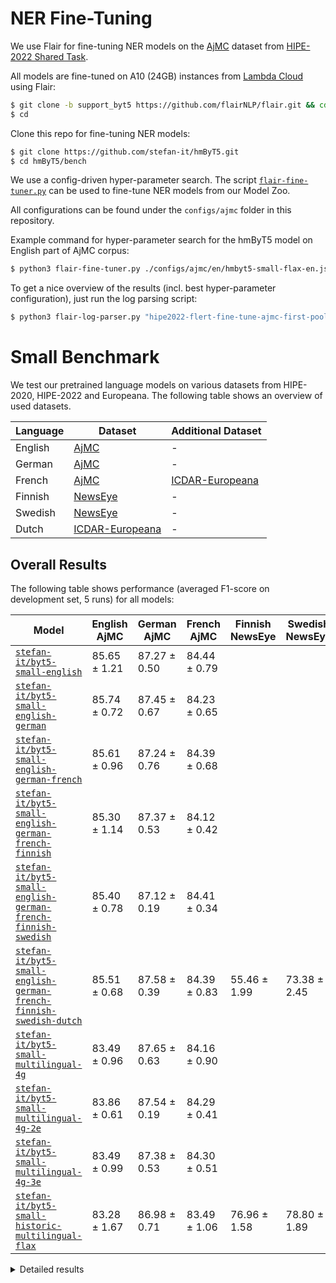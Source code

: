 # NER Fine-Tuning

We use Flair for fine-tuning NER models on the
[AjMC](https://github.com/hipe-eval/HIPE-2022-data/blob/main/documentation/README-ajmc.md) dataset from
[HIPE-2022 Shared Task](https://hipe-eval.github.io/HIPE-2022/).

All models are fine-tuned on A10 (24GB) instances from [Lambda Cloud](https://lambdalabs.com/service/gpu-cloud) using
Flair:

```bash
$ git clone -b support_byt5 https://github.com/flairNLP/flair.git && cd flair && pip3 install -e .
$ cd
```

Clone this repo for fine-tuning NER models:

```bash
$ git clone https://github.com/stefan-it/hmByT5.git
$ cd hmByT5/bench
```

We use a config-driven hyper-parameter search. The script [`flair-fine-tuner.py`](flair-fine-tuner.py) can be used to
fine-tune NER models from our Model Zoo.

All configurations can be found under the `configs/ajmc` folder in this repository.

Example command for hyper-parameter search for the hmByT5 model on English part of AjMC corpus:

```bash
$ python3 flair-fine-tuner.py ./configs/ajmc/en/hmbyt5-small-flax-en.json
```

To get a nice overview of the results (incl. best hyper-parameter configuration), just run the log parsing script:

```bash
$ python3 flair-log-parser.py "hipe2022-flert-fine-tune-ajmc-first-pooling/en-stefan-it/byt5-small-english-bs*"
```

# Small Benchmark

We test our pretrained language models on various datasets from HIPE-2020, HIPE-2022 and Europeana. The following table
shows an overview of used datasets.

| Language | Dataset                                                                                          | Additional Dataset                                                               |
|----------|--------------------------------------------------------------------------------------------------|----------------------------------------------------------------------------------|
| English  | [AjMC](https://github.com/hipe-eval/HIPE-2022-data/blob/main/documentation/README-ajmc.md)       | -                                                                                |
| German   | [AjMC](https://github.com/hipe-eval/HIPE-2022-data/blob/main/documentation/README-ajmc.md)       | -                                                                                |
| French   | [AjMC](https://github.com/hipe-eval/HIPE-2022-data/blob/main/documentation/README-ajmc.md)       | [ICDAR-Europeana](https://github.com/stefan-it/historic-domain-adaptation-icdar) |
| Finnish  | [NewsEye](https://github.com/hipe-eval/HIPE-2022-data/blob/main/documentation/README-newseye.md) | -                                                                                |
| Swedish  | [NewsEye](https://github.com/hipe-eval/HIPE-2022-data/blob/main/documentation/README-newseye.md) | -                                                                                |
| Dutch    | [ICDAR-Europeana](https://github.com/stefan-it/historic-domain-adaptation-icdar)                 | -                                                                                |

## Overall Results

The following table shows performance (averaged F1-score on development set, 5 runs) for all models:

| Model                                                                                                                                                         | English AjMC | German AjMC  | French AjMC  | Finnish NewsEye | Swedish NewsEye | Dutch ICDAR  | French ICDAR | Avg. |
|---------------------------------------------------------------------------------------------------------------------------------------------------------------|--------------|--------------|--------------|-----------------|-----------------|--------------|--------------|------|
| [`stefan-it/byt5-small-english`](https://huggingface.co/stefan-it/byt5-small-english)                                                                         | 85.65 ± 1.21 | 87.27 ± 0.50 | 84.44 ± 0.79 |                 |                 |              |              |      |
| [`stefan-it/byt5-small-english-german`](https://huggingface.co/stefan-it/byt5-small-english-german)                                                           | 85.74 ± 0.72 | 87.45 ± 0.67 | 84.23 ± 0.65 |                 |                 |              |              |      |
| [`stefan-it/byt5-small-english-german-french`](https://huggingface.co/stefan-it/byt5-small-english-german-french)                                             | 85.61 ± 0.96 | 87.24 ± 0.76 | 84.39 ± 0.68 |                 |                 |              |              |      |
| [`stefan-it/byt5-small-english-german-french-finnish`](https://huggingface.co/stefan-it/byt5-small-english-german-french-finnish)                             | 85.30 ± 1.14 | 87.37 ± 0.53 | 84.12 ± 0.42 |                 |                 |              |              |      |
| [`stefan-it/byt5-small-english-german-french-finnish-swedish`](https://huggingface.co/stefan-it/byt5-small-english-german-french-finnish-swedish)             | 85.40 ± 0.78 | 87.12 ± 0.19 | 84.41 ± 0.34 |                 |                 |              |              |      |
| [`stefan-it/byt5-small-english-german-french-finnish-swedish-dutch`](https://huggingface.co/stefan-it/byt5-small-english-german-french-finnish-swedish-dutch) | 85.51 ± 0.68 | 87.58 ± 0.39 | 84.39 ± 0.83 | 55.46 ± 1.99    | 73.38 ± 2.45    | 84.80 ± 0.44 | 75.97 ± 0.55 |      |
| [`stefan-it/byt5-small-multilingual-4g`](https://huggingface.co/stefan-it/byt5-small-multilingual-4g)                                                         | 83.49 ± 0.96 | 87.65 ± 0.63 | 84.16 ± 0.90 |                 |                 |              |              |      |
| [`stefan-it/byt5-small-multilingual-4g-2e`](https://huggingface.co/stefan-it/byt5-small-multilingual-4g-2e)                                                   | 83.86 ± 0.61 | 87.54 ± 0.19 | 84.29 ± 0.41 |                 |                 |              |              |      |
| [`stefan-it/byt5-small-multilingual-4g-3e`](https://huggingface.co/stefan-it/byt5-small-multilingual-4g-3e)                                                   | 83.49 ± 0.99 | 87.38 ± 0.53 | 84.30 ± 0.51 |                 |                 |              |              |      |
| [`stefan-it/byt5-small-historic-multilingual-flax`](https://huggingface.co/stefan-it/byt5-small-historic-multilingual-flax)                                   | 83.28 ± 1.67 | 86.98 ± 0.71 | 83.49 ± 1.06 | 76.96 ± 1.58    | 78.80 ± 1.89    | 86.47 ± 0.79 | 77.43 ± 0.51 |      |

<details>
<summary>Detailed results</summary>

## AjMC English

## Model: [`stefan-it/byt5-small-historic-multilingual`](https://huggingface.co/stefan-it/byt5-small-historic-multilingual)

We evaluated the hmByT5 model that was pretrained on English corpus for 200k steps:

| Hyper-param Configuration                | Run 1 | Run 2 | Run 3 | Run 4 | Run 5 | Avg.         |
|------------------------------------------|-------|-------|-------|-------|-------|--------------|
| `wsFalse-bs4-e10-lr0.00016-poolingfirst` | 83.80 | 84.78 | 83.74 | 83.35 | 84.37 | 84.01 ± 0.50 |
| `wsFalse-bs4-e10-lr0.00015-poolingfirst` | 84.67 | 82.69 | 83.92 | 84.53 | 82.90 | 83.74 ± 0.82 |
| `wsFalse-bs8-e10-lr0.00016-poolingfirst` | 82.12 | 83.82 | 83.37 | 83.00 | 83.70 | 83.20 ± 0.61 |
| `wsFalse-bs8-e10-lr0.00015-poolingfirst` | 83.45 | 82.83 | 84.15 | 81.76 | 83.78 | 83.19 ± 0.84 |

It turns out, that the results are not on-par with current SOTA on the English AjMC corpus, see a comparison
[here](https://github.com/stefan-it/blbooks-lms#model-zoo). Thus, we continue experiments with the Hugging Face
Transformers JAX/FLAX implementation to pretrain ByT5 models on TPU.

## Model: [`stefan-it/byt5-small-english`](https://huggingface.co/stefan-it/byt5-small-english)

Results with the Hugging Face Transformers JAX/FLAX implementation are really promising.
We evaluated a hmByT5 model that was pretrained on English corpus for one epoch:

| Hyper-param Configuration                | Run 1 | Run 2 | Run 3 | Run 4 | Run 5 | Avg.         |
|------------------------------------------|-------|-------|-------|-------|-------|--------------|
| `wsFalse-bs4-e10-lr0.00016-poolingfirst` | 84.35 | 84.51 | 85.21 | 87.01 | 87.17 | 85.65 ± 1.21 |
| `wsFalse-bs4-e10-lr0.00015-poolingfirst` | 85.78 | 85.03 | 86.40 | 85.48 | 84.47 | 85.43 ± 0.66 |
| `wsFalse-bs8-e10-lr0.00015-poolingfirst` | 84.70 | 85.41 | 85.85 | 82.94 | 83.64 | 84.51 ± 1.08 |
| `wsFalse-bs8-e10-lr0.00016-poolingfirst` | 83.23 | 85.95 | 85.41 | 83.02 | 84.16 | 84.35 ± 1.16 |

## Model: [`stefan-it/byt5-small-english-german`](https://huggingface.co/stefan-it/byt5-small-english-german)

We use the previous `stefan-it/byt5-small-english` model as initial checkpoint (incl. last learning rate and no
warm-up steps) and continue pretraining on the German corpus for one epoch:

| Configuration                            |   Run 1 |   Run 2 |   Run 3 |   Run 4 |   Run 5 | Avg.         |
|------------------------------------------|---------|---------|---------|---------|---------|--------------|
| `wsFalse-bs4-e10-lr0.00016-poolingfirst` |   85.37 |   85.75 |   86.7  |   86.26 |   84.62 | 85.74 ± 0.72 |
| `wsFalse-bs8-e10-lr0.00016-poolingfirst` |   84.97 |   85.31 |   85.58 |   84.33 |   85.27 | 85.09 ± 0.43 |
| `wsFalse-bs4-e10-lr0.00015-poolingfirst` |   84.64 |   84.62 |   85.04 |   83.92 |   85.24 | 84.69 ± 0.45 |
| `wsFalse-bs8-e10-lr0.00015-poolingfirst` |   84.5  |   84.62 |   83.41 |   85.21 |   83.55 | 84.26 ± 0.68 |

## Model: [`stefan-it/byt5-small-english-german-french`](https://huggingface.co/stefan-it/byt5-small-english-german-french)

We use the previous English+German model as initial checkpoint (incl. last learning rate and no warm-up steps) and 
continue pretraining on the French corpus for one epoch:

| Configuration                            | Run 1 | Run 2 | Run 3 | Run 4 | Run 5 | Avg.         |
|------------------------------------------|-------|-------|-------|-------|-------|--------------|
| `wsFalse-bs4-e10-lr0.00016-poolingfirst` | 86.19 | 86.8  | 84.58 | 86.12 | 84.36 | 85.61 ± 0.96 |
| `wsFalse-bs4-e10-lr0.00015-poolingfirst` | 86.12 | 85.75 | 83.9  | 85.17 | 85.11 | 85.21 ± 0.75 |
| `wsFalse-bs8-e10-lr0.00016-poolingfirst` | 85.37 | 85.24 | 84.9  | 84.56 | 84.81 | 84.98 ± 0.29 |
| `wsFalse-bs8-e10-lr0.00015-poolingfirst` | 85.17 | 84    | 84.06 | 84.49 | 85.95 | 84.73 ± 0.74 |

## Model: [`stefan-it/byt5-small-english-german-french-finnish`](https://huggingface.co/stefan-it/byt5-small-english-german-french-finnish)

We use the previous English+German+French model as initial checkpoint (incl. last learning rate and no warm-up steps) and 
continue pretraining on the Finnish corpus for one epoch:

| Configuration                            | Run 1 | Run 2 | Run 3 | Run 4 | Run 5 | Avg.         |
|------------------------------------------|-------|-------|-------|-------|-------|--------------|
| `wsFalse-bs4-e10-lr0.00016-poolingfirst` | 84.61 | 87.35 | 84.06 | 84.87 | 85.61 | 85.30 ± 1.14 |
| `wsFalse-bs4-e10-lr0.00015-poolingfirst` | 86.4  | 84.51 | 83.86 | 84.66 | 85.48 | 84.98 ± 0.88 |
| `wsFalse-bs8-e10-lr0.00015-poolingfirst` | 84.73 | 84.83 | 84.66 | 84.5  | 85.44 | 84.83 ± 0.32 |
| `wsFalse-bs8-e10-lr0.00016-poolingfirst` | 84.66 | 85.37 | 85.2  | 82.96 | 84.91 | 84.62 ± 0.86 |

## Model: [`stefan-it/byt5-small-english-german-french-finnish-swedish`](https://huggingface.co/stefan-it/byt5-small-english-german-french-finnish-swedish)

We use the previous English+German+French+Finnish model as initial checkpoint
(incl. last learning rate and no warm-up steps) and continue pretraining on the Swedish corpus for one epoch:

| Configuration                            | Run 1 | Run 2 | Run 3 | Run 4 | Run 5 | Avg.         |
|------------------------------------------|-------|-------|-------|-------|-------|--------------|
| `wsFalse-bs4-e10-lr0.00015-poolingfirst` | 84.21 | 86.02 | 85.85 | 86.19 | 84.75 | 85.4 ± 0.78  |
| `wsFalse-bs8-e10-lr0.00016-poolingfirst` | 85.95 | 84.94 | 84.7  | 85.41 | 84.59 | 85.12 ± 0.5  |
| `wsFalse-bs4-e10-lr0.00016-poolingfirst` | 84.19 | 85.03 | 84.25 | 86.22 | 85.31 | 85.0 ± 0.75  |
| `wsFalse-bs8-e10-lr0.00015-poolingfirst` | 84.65 | 84.26 | 83.92 | 85.61 | 83.96 | 84.48 ± 0.62 |

## Model: [`stefan-it/byt5-small-english-german-french-finnish-swedish-dutch`](https://huggingface.co/stefan-it/byt5-small-english-german-french-finnish-swedish-dutch)

We use the previous English+German+French+Finnish+Swedish model as initial checkpoint
(incl. last learning rate and no warm-up steps) and continue pretraining on the Dutch corpus for one epoch:

| Configuration                            | Run 1 | Run 2 | Run 3 | Run 4 | Run 5 | Avg.         |
|------------------------------------------|-------|-------|-------|-------|-------|--------------|
| `wsFalse-bs4-e10-lr0.00016-poolingfirst` | 84.35 | 85.34 | 85.71 | 86.46 | 85.68 | 85.51 ± 0.68 |
| `wsFalse-bs4-e10-lr0.00015-poolingfirst` | 86.02 | 86.12 | 84.16 | 84.62 | 86.23 | 85.43 ± 0.86 |
| `wsFalse-bs8-e10-lr0.00016-poolingfirst` | 84.36 | 84.93 | 84.8  | 84.46 | 85.55 | 84.82 ± 0.42 |
| `wsFalse-bs8-e10-lr0.00015-poolingfirst` | 84.67 | 84.59 | 84.56 | 84.63 | 85    | 84.69 ± 0.16 |

## Model: [`stefan-it/byt5-small-multilingual-4g`](https://huggingface.co/stefan-it/byt5-small-multilingual-4g)

Results with JAX/FLAX implementation on the multilingual model (4GB of text per language) for one epoch:

| Configuration                            | Run 1 | Run 2 | Run 3 | Run 4 | Run 5 | Avg.         |
|------------------------------------------|-------|-------|-------|-------|-------|--------------|
| `wsFalse-bs4-e10-lr0.00016-poolingfirst` | 84.66 | 84.10 | 81.79 | 83.45 | 83.47 | 83.49 ± 0.96 |
| `wsFalse-bs4-e10-lr0.00015-poolingfirst` | 83.99 | 82.85 | 82.44 | 84.57 | 83.49 | 83.47 ± 0.76 |
| `wsFalse-bs8-e10-lr0.00015-poolingfirst` | 81.96 | 82.05 | 82.52 | 82.13 | 83.08 | 82.35 ± 0.41 |
| `wsFalse-bs8-e10-lr0.00016-poolingfirst` | 83.10 | 81.73 | 82.46 | 81.44 | 82.44 | 82.23 ± 0.59 |

## Model: [`stefan-it/byt5-small-multilingual-4g-2e`](https://huggingface.co/stefan-it/byt5-small-multilingual-4g-2e)

We use the previous 4GB model as initial checkpoint (incl. last learning rate and no warm-up steps) and 
continue pretraining on the same corpus for an additional epoch. Pretraining is currently running.

| Configuration                            | Run 1 | Run 2 | Run 3 | Run 4 | Run 5 | Avg.         |
|------------------------------------------|-------|-------|-------|-------|-------|--------------|
| `wsFalse-bs4-e10-lr0.00015-poolingfirst` | 84.19 | 83.62 | 84.88 | 83.47 | 83.16 | 83.86 ± 0.61 |
| `wsFalse-bs4-e10-lr0.00016-poolingfirst` | 83.57 | 83.59 | 82.37 | 85.58 | 81.73 | 83.37 ± 1.32 |
| `wsFalse-bs8-e10-lr0.00016-poolingfirst` | 82.53 | 82.18 | 81.88 | 84.14 | 82.64 | 82.67 ± 0.78 |
| `wsFalse-bs8-e10-lr0.00015-poolingfirst` | 82.44 | 79.4  | 83.04 | 81.91 | 82.49 | 81.86 ± 1.28 |

## Model: [`stefan-it/byt5-small-multilingual-4g-3e`](https://huggingface.co/stefan-it/byt5-small-multilingual-4g-3e)

We use the previous 4GB model as initial checkpoint (incl. last learning rate and no warm-up steps) and 
continue pretraining on the same corpus for an additional epoch:

| Configuration                            | Run 1 | Run 2 | Run 3 | Run 4 | Run 5 | Avg.         |
|------------------------------------------|-------|-------|-------|-------|-------|--------------|
| `wsFalse-bs4-e10-lr0.00016-poolingfirst` | 84.07 | 81.92 | 84.63 | 84.04 | 82.77 | 83.49 ± 0.99 |
| `wsFalse-bs4-e10-lr0.00015-poolingfirst` | 84.27 | 84.06 | 84.71 | 82.11 | 80.85 | 83.2 ± 1.47  |
| `wsFalse-bs8-e10-lr0.00015-poolingfirst` | 82.16 | 81.3  | 81.73 | 84.63 | 81.75 | 82.31 ± 1.19 |
| `wsFalse-bs8-e10-lr0.00016-poolingfirst` | 80.92 | 81.54 | 83.35 | 82.94 | 82.09 | 82.17 ± 0.89 |

## Model: [`stefan-it/byt5-small-historic-multilingual-flax`](https://huggingface.co/stefan-it/byt5-small-historic-multilingual-flax)

Results with JAX/FLAX implementation on the multilingual model for 560k steps (0.5 epochs):

| Configuration                            |   Run 1 |   Run 2 |   Run 3 |   Run 4 |   Run 5 | Avg.         |
|------------------------------------------|---------|---------|---------|---------|---------|--------------|
| `wsFalse-bs8-e10-lr0.00016-poolingfirst` |   85.04 |   80.71 |   82.57 |   82.92 |   85.17 | 83.28 ± 1.67 |
| `wsFalse-bs4-e10-lr0.00016-poolingfirst` |   83.7  |   82.12 |   83.12 |   84.16 |   83.1  | 83.24 ± 0.69 |
| `wsFalse-bs4-e10-lr0.00015-poolingfirst` |   83.83 |   83.76 |   82.64 |   84.1  |   81.49 | 83.16 ± 0.97 |
| `wsFalse-bs8-e10-lr0.00015-poolingfirst` |   78.65 |   83.69 |   80.97 |   84.02 |   82.21 | 81.91 ± 1.96 |

## AjMC German

## Model: [`stefan-it/byt5-small-english`](https://huggingface.co/stefan-it/byt5-small-english)

| Configuration                            | Run 1 | Run 2 | Run 3 | Run 4 | Run 5 | Avg.         |
|------------------------------------------|-------|-------|-------|-------|-------|--------------|
| `wsFalse-bs4-e10-lr0.00015-poolingfirst` | 86.91 | 87.26 | 86.57 | 87.98 | 87.62 | 87.27 ± 0.5  |
| `wsFalse-bs4-e10-lr0.00016-poolingfirst` | 87.08 | 86.47 | 86.02 | 86.77 | 87.43 | 86.75 ± 0.49 |
| `wsFalse-bs8-e10-lr0.00016-poolingfirst` | 85.34 | 86.12 | 85.37 | 86.56 | 85.99 | 85.88 ± 0.47 |
| `wsFalse-bs8-e10-lr0.00015-poolingfirst` | 85.58 | 85.04 | 85.44 | 84.36 | 85.92 | 85.27 ± 0.53 |

## Model: [`stefan-it/byt5-small-english-german`](https://huggingface.co/stefan-it/byt5-small-english-german)

| Configuration                            | Run 1 | Run 2 | Run 3 | Run 4 | Run 5 | Avg.         |
|------------------------------------------|-------|-------|-------|-------|-------|--------------|
| `wsFalse-bs4-e10-lr0.00016-poolingfirst` | 87.29 | 88.01 | 87.17 | 86.43 | 88.33 | 87.45 ± 0.67 |
| `wsFalse-bs4-e10-lr0.00015-poolingfirst` | 88.12 | 87.58 | 87.59 | 86.98 | 86.94 | 87.44 ± 0.44 |
| `wsFalse-bs8-e10-lr0.00016-poolingfirst` | 86.78 | 86.63 | 85.85 | 86.64 | 85.82 | 86.34 ± 0.42 |
| `wsFalse-bs8-e10-lr0.00015-poolingfirst` | 85.78 | 85.89 | 85.58 | 85.82 | 85.75 | 85.76 ± 0.1  |

## Model: [`stefan-it/byt5-small-english-german-french`](https://huggingface.co/stefan-it/byt5-small-english-german-french)

| Configuration                            | Run 1 | Run 2 | Run 3 | Run 4 | Run 5 | Avg.         |
|------------------------------------------|-------|-------|-------|-------|-------|--------------|
| `wsFalse-bs4-e10-lr0.00015-poolingfirst` | 86.6  | 86.84 | 88.06 | 88.25 | 86.47 | 87.24 ± 0.76 |
| `wsFalse-bs4-e10-lr0.00016-poolingfirst` | 86.13 | 86.54 | 87.98 | 86.67 | 87.53 | 86.97 ± 0.68 |
| `wsFalse-bs8-e10-lr0.00016-poolingfirst` | 86.98 | 86.09 | 87.02 | 85.99 | 86.47 | 86.51 ± 0.43 |
| `wsFalse-bs8-e10-lr0.00015-poolingfirst` | 86.75 | 86.33 | 84.53 | 85.78 | 85.85 | 85.85 ± 0.75 |


## Model: [`stefan-it/byt5-small-english-german-french-finnish`](https://huggingface.co/stefan-it/byt5-small-english-german-french-finnish)

| Configuration                            | Run 1 | Run 2 | Run 3 | Run 4 | Run 5 | Avg.         |
|------------------------------------------|-------|-------|-------|-------|-------|--------------|
| `wsFalse-bs4-e10-lr0.00016-poolingfirst` | 87.71 | 86.98 | 87.08 | 86.85 | 88.25 | 87.37 ± 0.53 |
| `wsFalse-bs4-e10-lr0.00015-poolingfirst` | 87.19 | 86.78 | 87.52 | 87.25 | 87.15 | 87.18 ± 0.24 |
| `wsFalse-bs8-e10-lr0.00016-poolingfirst` | 86.19 | 86.23 | 86.47 | 87.15 | 86.91 | 86.59 ± 0.38 |
| `wsFalse-bs8-e10-lr0.00015-poolingfirst` | 85.51 | 86.29 | 86.05 | 85.27 | 86.8  | 85.98 ± 0.55 |

## Model: [`stefan-it/byt5-small-english-german-french-finnish-swedish`](https://huggingface.co/stefan-it/byt5-small-english-german-french-finnish-swedish)

| Configuration                            | Run 1 | Run 2 | Run 3 | Run 4 | Run 5 | Avg.         |
|------------------------------------------|-------|-------|-------|-------|-------|--------------|
| `wsFalse-bs4-e10-lr0.00016-poolingfirst` | 87.12 | 86.88 | 87.43 | 87.17 | 86.98 | 87.12 ± 0.19 |
| `wsFalse-bs4-e10-lr0.00015-poolingfirst` | 88.35 | 86.33 | 87.25 | 86.33 | 86.78 | 87.01 ± 0.75 |
| `wsFalse-bs8-e10-lr0.00016-poolingfirst` | 86.74 | 86.84 | 86.67 | 86.98 | 86.26 | 86.7 ± 0.24  |
| `wsFalse-bs8-e10-lr0.00015-poolingfirst` | 85.85 | 85.47 | 86.54 | 85.85 | 84.1  | 85.56 ± 0.81 |

## Model: [`stefan-it/byt5-small-english-german-french-finnish-swedish-dutch`](https://huggingface.co/stefan-it/byt5-small-english-german-french-finnish-swedish-dutch)

| Configuration                            | Run 1 | Run 2 | Run 3 | Run 4 | Run 5 | Avg.         |
|------------------------------------------|-------|-------|-------|-------|-------|--------------|
| `wsFalse-bs4-e10-lr0.00016-poolingfirst` | 87.66 | 88.19 | 87.56 | 86.95 | 87.53 | 87.58 ± 0.39 |
| `wsFalse-bs8-e10-lr0.00016-poolingfirst` | 87.66 | 86.84 | 87.5  | 86.53 | 87.23 | 87.15 ± 0.42 |
| `wsFalse-bs4-e10-lr0.00015-poolingfirst` | 86.33 | 87.19 | 87.85 | 86.9  | 86.81 | 87.02 ± 0.5  |
| `wsFalse-bs8-e10-lr0.00015-poolingfirst` | 86.34 | 84.71 | 85.75 | 85.89 | 85.85 | 85.71 ± 0.54 |

## Model: [`stefan-it/byt5-small-multilingual-4g`](https://huggingface.co/stefan-it/byt5-small-multilingual-4g)

| Configuration                            | Run 1 | Run 2 | Run 3 | Run 4 | Run 5 | Avg.         |
|------------------------------------------|-------|-------|-------|-------|-------|--------------|
| `wsFalse-bs4-e10-lr0.00015-poolingfirst` | 88    | 88.7  | 87.45 | 87.09 | 86.99 | 87.65 ± 0.63 |
| `wsFalse-bs4-e10-lr0.00016-poolingfirst` | 87.68 | 87.74 | 87.02 | 87.72 | 87.14 | 87.46 ± 0.31 |
| `wsFalse-bs8-e10-lr0.00016-poolingfirst` | 86.54 | 86.57 | 86.64 | 86.5  | 86.53 | 86.56 ± 0.05 |
| `wsFalse-bs8-e10-lr0.00015-poolingfirst` | 86.06 | 86.23 | 85.44 | 86.63 | 86.67 | 86.21 ± 0.45 |

## Model: [`stefan-it/byt5-small-multilingual-4g-2e`](https://huggingface.co/stefan-it/byt5-small-multilingual-4g-2e)

| Configuration                            | Run 1 |   Run 2 |   Run 3 |   Run 4 |   Run 5 | Avg.         |
|------------------------------------------|-------|---------|---------|---------|---------|--------------|
| `wsFalse-bs4-e10-lr0.00016-poolingfirst` | 87.72 |   87.61 |   87.56 |   87.66 |   87.17 | 87.54 ± 0.19 |
| `wsFalse-bs4-e10-lr0.00015-poolingfirst` | 86.8  |   86.33 |   87.29 |   88.01 |   86.47 | 86.98 ± 0.61 |
| `wsFalse-bs8-e10-lr0.00016-poolingfirst` | 85.44 |   86.95 |   85.92 |   85.51 |   86.27 | 86.02 ± 0.55 |
| `wsFalse-bs8-e10-lr0.00015-poolingfirst` | 85.24 |   86.55 |   85.65 |   86.67 |   85.65 | 85.95 ± 0.56 |

## Model: [`stefan-it/byt5-small-multilingual-4g-3e`](https://huggingface.co/stefan-it/byt5-small-multilingual-4g-3e)

| Configuration                            | Run 1 | Run 2 | Run 3 | Run 4 | Run 5 | Avg.         |
|------------------------------------------|-------|-------|-------|-------|-------|--------------|
| `wsFalse-bs4-e10-lr0.00015-poolingfirst` | 87.92 | 87.48 | 87.93 | 86.95 | 86.6  | 87.38 ± 0.53 |
| `wsFalse-bs4-e10-lr0.00016-poolingfirst` | 87.15 | 86.81 | 87.25 | 87.74 | 87.02 | 87.19 ± 0.31 |
| `wsFalse-bs8-e10-lr0.00016-poolingfirst` | 85.89 | 86.67 | 85.58 | 86.53 | 85.61 | 86.06 ± 0.46 |
| `wsFalse-bs8-e10-lr0.00015-poolingfirst` | 86.02 | 85.61 | 85.99 | 86.16 | 85.75 | 85.91 ± 0.2  |

## Model: [`stefan-it/byt5-small-historic-multilingual-flax`](https://huggingface.co/stefan-it/byt5-small-historic-multilingual-flax)

Results with JAX/FLAX implementation on the multilingual model for 560k steps (0.5 epochs):

| Configuration                            |   Run 1 |   Run 2 |   Run 3 |   Run 4 |   Run 5 | Avg.         |
|------------------------------------------|---------|---------|---------|---------|---------|--------------|
| `wsFalse-bs4-e10-lr0.00016-poolingfirst` |   87.3  |   88.16 |   86.63 |   86.74 |   86.06 | 86.98 ± 0.71 |
| `wsFalse-bs4-e10-lr0.00015-poolingfirst` |   85.92 |   86.78 |   85.88 |   87.22 |   86.4  | 86.44 ± 0.51 |
| `wsFalse-bs8-e10-lr0.00015-poolingfirst` |   85.31 |   85.04 |   84.83 |   85.68 |   84.9  | 85.15 ± 0.31 |
| `wsFalse-bs8-e10-lr0.00016-poolingfirst` |   85.71 |   84.86 |   80.23 |   85.89 |   85.68 | 84.47 ± 2.15 |

## AjMC French

## Model: [`stefan-it/byt5-small-english`](https://huggingface.co/stefan-it/byt5-small-english)

| Configuration                            |   Run 1 |   Run 2 |   Run 3 |   Run 4 |   Run 5 | Avg.         |
|------------------------------------------|---------|---------|---------|---------|---------|--------------|
| `wsFalse-bs4-e10-lr0.00016-poolingfirst` |   85.39 |   84.58 |   85.11 |   83.21 |   83.92 | 84.44 ± 0.79 |
| `wsFalse-bs4-e10-lr0.00015-poolingfirst` |   84.54 |   83.71 |   83.19 |   83.67 |   83.52 | 83.73 ± 0.45 |
| `wsFalse-bs8-e10-lr0.00015-poolingfirst` |   83.15 |   83.02 |   83.27 |   83.58 |   82.84 | 83.17 ± 0.25 |
| `wsFalse-bs8-e10-lr0.00016-poolingfirst` |   82.88 |   82.9  |   82.63 |   83.59 |   83.38 | 83.08 ± 0.35 |

## Model: [`stefan-it/byt5-small-english-german`](https://huggingface.co/stefan-it/byt5-small-english-german)

| Configuration                            |   Run 1 |   Run 2 |   Run 3 |   Run 4 |   Run 5 | Avg.         |
|------------------------------------------|---------|---------|---------|---------|---------|--------------|
| `wsFalse-bs4-e10-lr0.00016-poolingfirst` |   84.92 |   84.22 |   84.94 |   83.84 |   83.23 | 84.23 ± 0.65 |
| `wsFalse-bs4-e10-lr0.00015-poolingfirst` |   84.01 |   82.77 |   83.6  |   84.04 |   83.99 | 83.68 ± 0.48 |
| `wsFalse-bs8-e10-lr0.00016-poolingfirst` |   84.42 |   82.89 |   82.9  |   83.48 |   82.34 | 83.21 ± 0.71 |
| `wsFalse-bs8-e10-lr0.00015-poolingfirst` |   82.51 |   83.65 |   81.94 |   83.23 |   84.25 | 83.12 ± 0.82 |

## Model: [`stefan-it/byt5-small-english-german-french`](https://huggingface.co/stefan-it/byt5-small-english-german-french)

| Configuration                            |   Run 1 |   Run 2 |   Run 3 |   Run 4 |   Run 5 | Avg.         |
|------------------------------------------|---------|---------|---------|---------|---------|--------------|
| `wsFalse-bs4-e10-lr0.00016-poolingfirst` |   84.33 |   84.82 |   84.85 |   83.08 |   84.86 | 84.39 ± 0.68 |
| `wsFalse-bs4-e10-lr0.00015-poolingfirst` |   84.62 |   84.42 |   84.01 |   83.67 |   83.98 | 84.14 ± 0.34 |
| `wsFalse-bs8-e10-lr0.00016-poolingfirst` |   84.5  |   83.46 |   82.85 |   81.35 |   83.35 | 83.1 ± 1.03  |
| `wsFalse-bs8-e10-lr0.00015-poolingfirst` |   83.69 |   83.23 |   82.61 |   82.69 |   82.99 | 83.04 ± 0.39 |

## Model: [`stefan-it/byt5-small-english-german-french-finnish`](https://huggingface.co/stefan-it/byt5-small-english-german-french-finnish)

| Configuration                            |   Run 1 |   Run 2 |   Run 3 |   Run 4 |   Run 5 | Avg.         |
|------------------------------------------|---------|---------|---------|---------|---------|--------------|
| `wsFalse-bs4-e10-lr0.00015-poolingfirst` |   84.2  |   84.58 |   84.55 |   83.56 |   83.69 | 84.12 ± 0.42 |
| `wsFalse-bs4-e10-lr0.00016-poolingfirst` |   84.16 |   84.01 |   83.81 |   83.21 |   83.56 | 83.75 ± 0.34 |
| `wsFalse-bs8-e10-lr0.00016-poolingfirst` |   81.94 |   82.52 |   84.3  |   84.32 |   84.03 | 83.42 ± 1.0  |
| `wsFalse-bs8-e10-lr0.00015-poolingfirst` |   83.1  |   83.5  |   83.71 |   81.74 |   83.35 | 83.08 ± 0.7  |

## Model: [`stefan-it/byt5-small-english-german-french-finnish-swedish`](https://huggingface.co/stefan-it/byt5-small-english-german-french-finnish-swedish)

| Configuration                            |   Run 1 |   Run 2 |   Run 3 |   Run 4 |   Run 5 | Avg.         |
|------------------------------------------|---------|---------|---------|---------|---------|--------------|
| `wsFalse-bs4-e10-lr0.00016-poolingfirst` |   84.42 |   84.92 |   84.57 |   84.21 |   83.91 | 84.41 ± 0.34 |
| `wsFalse-bs4-e10-lr0.00015-poolingfirst` |   85.07 |   84.22 |   83.62 |   83.91 |   83.13 | 83.99 ± 0.65 |
| `wsFalse-bs8-e10-lr0.00016-poolingfirst` |   81.7  |   84.28 |   82.94 |   83.71 |   83.58 | 83.24 ± 0.88 |
| `wsFalse-bs8-e10-lr0.00015-poolingfirst` |   82.29 |   83.56 |   83.25 |   83.44 |   83.07 | 83.12 ± 0.45 |


## Model: [`stefan-it/byt5-small-english-german-french-finnish-swedish-dutch`](https://huggingface.co/stefan-it/byt5-small-english-german-french-finnish-swedish-dutch)

| Configuration                            |   Run 1 |   Run 2 |   Run 3 |   Run 4 |   Run 5 | Avg.         |
|------------------------------------------|---------|---------|---------|---------|---------|--------------|
| `wsFalse-bs4-e10-lr0.00015-poolingfirst` |   85.53 |   83.83 |   85.18 |   83.31 |   84.11 | 84.39 ± 0.83 |
| `wsFalse-bs4-e10-lr0.00016-poolingfirst` |   83.31 |   84.71 |   84.07 |   84.03 |   83.05 | 83.83 ± 0.59 |
| `wsFalse-bs8-e10-lr0.00016-poolingfirst` |   84.28 |   84.07 |   83.25 |   82.29 |   82.85 | 83.35 ± 0.74 |
| `wsFalse-bs8-e10-lr0.00015-poolingfirst` |   82.72 |   83.95 |   81.59 |   84.2  |   82.16 | 82.92 ± 1.01 |

## Model: [`stefan-it/byt5-small-multilingual-4g`](https://huggingface.co/stefan-it/byt5-small-multilingual-4g)

| Configuration                            |   Run 1 |   Run 2 |   Run 3 |   Run 4 |   Run 5 | Avg.         |
|------------------------------------------|---------|---------|---------|---------|---------|--------------|
| `wsFalse-bs4-e10-lr0.00016-poolingfirst` |   85.25 |   83.98 |   84.63 |   82.56 |   84.39 | 84.16 ± 0.9  |
| `wsFalse-bs4-e10-lr0.00015-poolingfirst` |   83.63 |   83.56 |   82.4  |   82.57 |   84.44 | 83.32 ± 0.75 |
| `wsFalse-bs8-e10-lr0.00016-poolingfirst` |   82.37 |   83.12 |   81.35 |   83.33 |   81.69 | 82.37 ± 0.77 |
| `wsFalse-bs8-e10-lr0.00015-poolingfirst` |   81.94 |   82.5  |   81.47 |   82.88 |   81.29 | 82.02 ± 0.6  |

## Model: [`stefan-it/byt5-small-multilingual-4g-2e`](https://huggingface.co/stefan-it/byt5-small-multilingual-4g-2e)

| Configuration                            |   Run 1 |   Run 2 |   Run 3 |   Run 4 |   Run 5 | Avg.         |
|------------------------------------------|---------|---------|---------|---------|---------|--------------|
| `wsFalse-bs4-e10-lr0.00016-poolingfirst` |   84.63 |   84.04 |   84.75 |   84.42 |   83.62 | 84.29 ± 0.41 |
| `wsFalse-bs4-e10-lr0.00015-poolingfirst` |   83.17 |   82.04 |   83.6  |   84.09 |   83.12 | 83.2 ± 0.68  |
| `wsFalse-bs8-e10-lr0.00016-poolingfirst` |   82.24 |   83.29 |   81.74 |   82.62 |   82.34 | 82.45 ± 0.51 |
| `wsFalse-bs8-e10-lr0.00015-poolingfirst` |   80.75 |   82.26 |   82.25 |   81.75 |   81.89 | 81.78 ± 0.55 |

## Model: [`stefan-it/byt5-small-multilingual-4g-3e`](https://huggingface.co/stefan-it/byt5-small-multilingual-4g-3e)

| Configuration                            |   Run 1 |   Run 2 |   Run 3 |   Run 4 |   Run 5 | Avg.         |
|------------------------------------------|---------|---------|---------|---------|---------|--------------|
| `wsFalse-bs4-e10-lr0.00016-poolingfirst` |   84.11 |   83.98 |   85.32 |   83.98 |   84.11 | 84.3 ± 0.51  |
| `wsFalse-bs4-e10-lr0.00015-poolingfirst` |   84.47 |   83.15 |   84.17 |   83.73 |   82.85 | 83.67 ± 0.61 |
| `wsFalse-bs8-e10-lr0.00015-poolingfirst` |   83.62 |   81.91 |   81.48 |   82.84 |   82.12 | 82.39 ± 0.75 |
| `wsFalse-bs8-e10-lr0.00016-poolingfirst` |   83.04 |   81.24 |   81.64 |   82.43 |   82.19 | 82.11 ± 0.62 |

## Model: [`stefan-it/byt5-small-historic-multilingual-flax`](https://huggingface.co/stefan-it/byt5-small-historic-multilingual-flax)

Results with JAX/FLAX implementation on the multilingual model for 560k steps (0.5 epochs):

| Configuration                            |   Run 1 |   Run 2 |   Run 3 |   Run 4 |   Run 5 | Avg.         |
|------------------------------------------|---------|---------|---------|---------|---------|--------------|
| `wsFalse-bs4-e10-lr0.00016-poolingfirst` |   84.11 |   83.08 |   84.96 |   83.48 |   81.8  | 83.49 ± 1.06 |
| `wsFalse-bs4-e10-lr0.00015-poolingfirst` |   83.31 |   81.64 |   82.12 |   82.91 |   83.42 | 82.68 ± 0.69 |
| `wsFalse-bs8-e10-lr0.00016-poolingfirst` |   83.46 |   81.55 |   81.84 |   81.67 |   82.53 | 82.21 ± 0.71 |
| `wsFalse-bs8-e10-lr0.00015-poolingfirst` |   81.44 |   82.53 |   80.64 |   83.29 |   82.27 | 82.03 ± 0.91 |

## NewsEye Finnish

## Model: [`stefan-it/byt5-small-historic-multilingual-flax`](https://huggingface.co/stefan-it/byt5-small-historic-multilingual-flax)

| Configuration                            |   Run 1 |   Run 2 |   Run 3 |   Run 4 |   Run 5 | Avg.         |
|------------------------------------------|---------|---------|---------|---------|---------|--------------|
| `wsFalse-bs4-e10-lr0.00016-poolingfirst` |   77.73 |   74.68 |   79.05 |   77.71 |   75.63 | 76.96 ± 1.58 |
| `wsFalse-bs4-e10-lr0.00015-poolingfirst` |   78.19 |   76.76 |   75.85 |   77.61 |   74.95 | 76.67 ± 1.17 |
| `wsFalse-bs8-e10-lr0.00016-poolingfirst` |   74.47 |   66.95 |   71.34 |   53.76 |   65.81 | 66.47 ± 7.07 |
| `wsFalse-bs8-e10-lr0.00015-poolingfirst` |   46.39 |   64.97 |   66.53 |   60.81 |   71.22 | 61.98 ± 8.48 |

## Model: [`stefan-it/byt5-small-english-german-french-finnish-swedish-dutch`](https://huggingface.co/stefan-it/byt5-small-english-german-french-finnish-swedish-dutch)

| Configuration                            |   Run 1 |   Run 2 |   Run 3 |   Run 4 |   Run 5 | Avg.         |
|------------------------------------------|---------|---------|---------|---------|---------|--------------|
| `wsFalse-bs4-e10-lr0.00015-poolingfirst` |   57.61 |   55.51 |   52.95 |   57.72 |   53.53 | 55.46 ± 1.99 |
| `wsFalse-bs4-e10-lr0.00016-poolingfirst` |   55.95 |   54.99 |   46.34 |   53.25 |   56.73 | 53.45 ± 3.74 |
| `wsFalse-bs8-e10-lr0.00016-poolingfirst` |   46.06 |   40.57 |   46.37 |   45.74 |   48.05 | 45.36 ± 2.52 |
| `wsFalse-bs8-e10-lr0.00015-poolingfirst` |   44.68 |   42.19 |   42.15 |   41.84 |   44.21 | 43.01 ± 1.18 |

## NewsEye Swedish

## Model: [`stefan-it/byt5-small-historic-multilingual-flax`](https://huggingface.co/stefan-it/byt5-small-historic-multilingual-flax)

| Configuration                            |   Run 1 |   Run 2 |   Run 3 |   Run 4 |   Run 5 | Avg.         |
|------------------------------------------|---------|---------|---------|---------|---------|--------------|
| `wsFalse-bs4-e10-lr0.00016-poolingfirst` |   78.82 |   78.12 |   78.18 |   76.59 |   82.29 | 78.8 ± 1.89  |
| `wsFalse-bs4-e10-lr0.00015-poolingfirst` |   79.2  |   78.91 |   78.74 |   77.48 |   73.7  | 77.61 ± 2.04 |
| `wsFalse-bs8-e10-lr0.00016-poolingfirst` |   74.46 |   64.86 |   71.25 |   63.91 |   65.23 | 67.94 ± 4.16 |
| `wsFalse-bs8-e10-lr0.00015-poolingfirst` |   61.07 |   62.72 |   67.03 |   63.57 |   68.47 | 64.57 ± 2.75 |

## Model: [`stefan-it/byt5-small-english-german-french-finnish-swedish-dutch`](https://huggingface.co/stefan-it/byt5-small-english-german-french-finnish-swedish-dutch)

| Configuration                            |   Run 1 |   Run 2 |   Run 3 |   Run 4 |   Run 5 | Avg.         |
|------------------------------------------|---------|---------|---------|---------|---------|--------------|
| `wsFalse-bs4-e10-lr0.00016-poolingfirst` |   73.19 |   70    |   75.09 |   76.95 |   71.68 | 73.38 ± 2.45 |
| `wsFalse-bs4-e10-lr0.00015-poolingfirst` |   74.5  |   69.98 |   73.68 |   68.94 |   75.14 | 72.45 ± 2.5  |
| `wsFalse-bs8-e10-lr0.00016-poolingfirst` |   61.96 |   61.34 |   60.54 |   59.71 |   56.58 | 60.03 ± 1.88 |
| `wsFalse-bs8-e10-lr0.00015-poolingfirst` |   61.26 |   57.35 |   61.93 |   61.2  |   57.91 | 59.93 ± 1.9  |

## ICDAR Europeana Dutch

## Model: [`stefan-it/byt5-small-historic-multilingual-flax`](https://huggingface.co/stefan-it/byt5-small-historic-multilingual-flax)

| Configuration                            |   Run 1 |   Run 2 |   Run 3 |   Run 4 |   Run 5 | Avg.         |
|------------------------------------------|---------|---------|---------|---------|---------|--------------|
| `wsFalse-bs4-e10-lr0.00015-poolingfirst` |   85.01 |   87.32 |   86.41 |   86.71 |   86.91 | 86.47 ± 0.79 |
| `wsFalse-bs8-e10-lr0.00016-poolingfirst` |   85.87 |   85.79 |   85.96 |   85.34 |   87.29 | 86.05 ± 0.66 |
| `wsFalse-bs8-e10-lr0.00015-poolingfirst` |   85.41 |   85.91 |   87.2  |   85.14 |   86.46 | 86.02 ± 0.74 |
| `wsFalse-bs4-e10-lr0.00016-poolingfirst` |   86.88 |   86.94 |   85.77 |   85.48 |   84.73 | 85.96 ± 0.85 |

## Model: [`stefan-it/byt5-small-english-german-french-finnish-swedish-dutch`](https://huggingface.co/stefan-it/byt5-small-english-german-french-finnish-swedish-dutch)

| Configuration                            |   Run 1 |   Run 2 |   Run 3 |   Run 4 |   Run 5 | Avg.         |
|------------------------------------------|---------|---------|---------|---------|---------|--------------|
| `wsFalse-bs8-e10-lr0.00015-poolingfirst` |   84.59 |   84.89 |   85.58 |   84.7  |   84.25 | 84.8 ± 0.44  |
| `wsFalse-bs8-e10-lr0.00016-poolingfirst` |   84.41 |   84.63 |   83.83 |   84.89 |   84.75 | 84.5 ± 0.37  |
| `wsFalse-bs4-e10-lr0.00015-poolingfirst` |   84.14 |   82.28 |   85.45 |   85.87 |   84.2  | 84.39 ± 1.25 |
| `wsFalse-bs4-e10-lr0.00016-poolingfirst` |   83.77 |   82.37 |   84.31 |   85.34 |   83.18 | 83.79 ± 1.01 |

## ICDAR Europeana French

## Model: [`stefan-it/byt5-small-historic-multilingual-flax`](https://huggingface.co/stefan-it/byt5-small-historic-multilingual-flax)

| Configuration                            |   Run 1 |   Run 2 |   Run 3 |   Run 4 |   Run 5 | Avg.         |
|------------------------------------------|---------|---------|---------|---------|---------|--------------|
| `wsFalse-bs4-e10-lr0.00016-poolingfirst` |   77.6  |   77.77 |   76.48 |   77.95 |   77.34 | 77.43 ± 0.51 |
| `wsFalse-bs4-e10-lr0.00015-poolingfirst` |   75.74 |   77.68 |   77.7  |   78.59 |   76.81 | 77.3 ± 0.96  |
| `wsFalse-bs8-e10-lr0.00015-poolingfirst` |   77.55 |   77.32 |   76.77 |   76.67 |   76.68 | 77.0 ± 0.37  |
| `wsFalse-bs8-e10-lr0.00016-poolingfirst` |   77.29 |   76.78 |   76.85 |   77.71 |   76.27 | 76.98 ± 0.49 |

## Model: [`stefan-it/byt5-small-english-german-french-finnish-swedish-dutch`](https://huggingface.co/stefan-it/byt5-small-english-german-french-finnish-swedish-dutch)

| Configuration                            |   Run 1 |   Run 2 |   Run 3 |   Run 4 |   Run 5 | Avg.         |
|------------------------------------------|---------|---------|---------|---------|---------|--------------|
| `wsFalse-bs4-e10-lr0.00015-poolingfirst` |   75.34 |   76.69 |   75.84 |   75.44 |   76.52 | 75.97 ± 0.55 |
| `wsFalse-bs4-e10-lr0.00016-poolingfirst` |   76.38 |   75.37 |   74.72 |   75.54 |   75.15 | 75.43 ± 0.55 |
| `wsFalse-bs8-e10-lr0.00015-poolingfirst` |   74.35 |   76.02 |   75.92 |   75.33 |   74.85 | 75.29 ± 0.63 |
| `wsFalse-bs8-e10-lr0.00016-poolingfirst` |   74.82 |   74.93 |   74.89 |   75.82 |   74.02 | 74.9 ± 0.57  |

</details>
